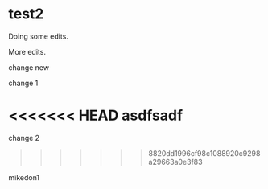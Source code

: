 # test2

Doing some edits.

More edits.

change new

change 1

<<<<<<< HEAD
asdfsadf
=======
change 2
>>>>>>> 8820dd1996cf98c1088920c9298a29663a0e3f83


mikedon1
